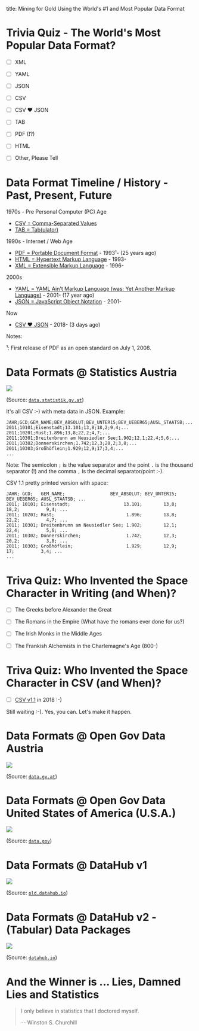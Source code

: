 title: Mining for Gold Using the World's #1 and Most Popular Data Format




# Trivia Quiz - The World's Most Popular Data Format?

- [ ]  XML
- [ ]  YAML
- [ ]  JSON
- [ ]  CSV
- [ ]  CSV ♥ JSON
- [ ]  TAB
- [ ]  PDF (!?)
- [ ]  HTML
- [ ]  Other, Please Tell




# Data Format Timeline / History - Past, Present, Future


1970s - Pre Personal Computer (PC) Age

- [CSV = Comma-Separated Values](https://en.wikipedia.org/wiki/Comma-separated_values)
- [TAB = Tab(ulator)](https://en.wikipedia.org/wiki/Tab_key)


1990s - Internet / Web Age

- [PDF = Portable Document Format](https://adobe.com/pdf) - 1993¹-  (25 years ago)
- [HTML = Hypertext Markup Language](https://www.w3.org/html/) - 1993-
- [XML = Extensible Markup Language](https://www.w3.org/XML/) - 1996-

2000s  

- [YAML = YAML Ain't Markup Language (was: Yet Another Markup Language)](http://yaml.org) - 2001-  (17 year ago)
- [JSON = JavaScript Object Notation](https://json.org)  - 2001-

Now

- [CSV ♥ JSON](https://github.com/csv11/csv-json) - 2018-  (3 days ago)


Notes:

¹: First release of PDF as an open standard on July 1, 2008.





# Data Formats @ Statistics Austria


![](i/opendata-statistik-austria.png)

(Source: [`data.statistik.gv.at`](http://data.statistik.gv.at/web/catalog.jsp))

It's all CSV :-) with meta data in JSON. Example:

```
JAHR;GCD;GEM_NAME;BEV_ABSOLUT;BEV_UNTER15;BEV_UEBER65;AUSL_STAATSB;...
2011;10101;Eisenstadt;13.101;13,8;18,2;9,4;...
2011;10201;Rust;1.896;13,8;22,2;4,7;...
2011;10301;Breitenbrunn am Neusiedler See;1.902;12,1;22,4;5,6;...
2011;10302;Donnerskirchen;1.742;12,3;20,2;3,8;...
2011;10303;Großhöflein;1.929;12,9;17;3,4;...
...
```

Note: The semicolon `;` is the value separator and 
the point `.` is the thousand separator (!)
and the comma `,` is the decimal separator/point :-).

CSV 1.1 pretty printed version with space:

```
JAHR; GCD;   GEM_NAME;                 BEV_ABSOLUT; BEV_UNTER15; BEV_UEBER65; AUSL_STAATSB; ...
2011; 10101; Eisenstadt;                    13.101;        13,8;        18,2;          9,4; ...
2011; 10201; Rust;                           1.896;        13,8;        22,2;          4,7; ...
2011; 10301; Breitenbrunn am Neusiedler See; 1.902;        12,1;        22,4;          5,6; ...
2011; 10302; Donnerskirchen;                 1.742;        12,3;        20,2;          3,8; ...
2011; 10303; Großhöflein;                    1.929;        12,9;          17;          3,4; ...
...
```


# Triva Quiz: Who Invented the Space Character in Writing (and When)?

- [ ] The Greeks before Alexander the Great
- [ ] The Romans in the Empire (What have the romans ever done for us?)
- [ ] The Irish Monks in the Middle Ages 
- [ ] The Frankish Alchemists in the Charlemagne's Age (800-)




# Triva Quiz: Who Invented the Space Character in CSV (and When)?

- [ ] [CSV v1.1](https://csv11.github.io) in 2018 :-)

Still waiting :-). Yes, you can. Let's make it happen.






# Data Formats @ Open Gov Data Austria

![](i/opendata-austria-gov.png)

(Source: [`data.gv.at`](https://www.data.gv.at/suche/))



# Data Formats @ Open Gov Data United States of America (U.S.A.)

![](i/opendata-us-gov.png)

(Source: [`data.gov`](https://catalog.data.gov/dataset))



# Data Formats @ DataHub v1

![](i/opendata-datahub.png)

(Source: [`old.datahub.io`](https://old.datahub.io/dataset))



# Data Formats @ DataHub v2  - (Tabular) Data Packages

![](i/opendata-datahub-v2.png)

(Source: [`datahub.io`](https://datahub.io/core/gold-prices))








# And the Winner is ... Lies, Damned Lies and Statistics

>  I only believe in statistics that I doctored myself.
>
> -- Winston S. Churchill
